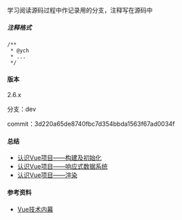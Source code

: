 学习阅读源码过程中作记录用的分支，注释写在源码中

##### 注释格式
```
/**
 * @ych
 * ...
 */
```

#### 版本
2.6.x

分支：dev

commit：3d220a65de8740fbc7d354bbda1563f67ad0034f


#### 总结
- [认识Vue项目——构建及初始化]()
- [认识Vue项目——响应式数据系统]()
- [认识Vue项目——渲染]()


#### 参考资料
- [Vue技术内幕](http://hcysun.me/vue-design/)
